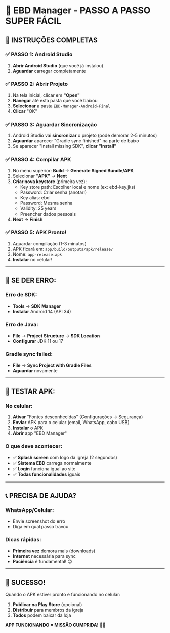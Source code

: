 # 📱 EBD Manager - PASSO A PASSO SUPER FÁCIL

## 🎯 INSTRUÇÕES COMPLETAS

### ✅ **PASSO 1: Android Studio**
1. **Abrir Android Studio** (que você já instalou)
2. **Aguardar** carregar completamente

### ✅ **PASSO 2: Abrir Projeto**
1. Na tela inicial, clicar em **"Open"**
2. **Navegar** até esta pasta que você baixou
3. **Selecionar** a pasta `EBD-Manager-Android-Final`
4. **Clicar** "OK"

### ✅ **PASSO 3: Aguardar Sincronização** 
1. Android Studio vai **sincronizar** o projeto (pode demorar 2-5 minutos)
2. **Aguardar** aparecer "Gradle sync finished" na parte de baixo
3. Se aparecer "Install missing SDK", **clicar "Install"**

### ✅ **PASSO 4: Compilar APK**
1. No menu superior: **Build** → **Generate Signed Bundle/APK**
2. Selecionar **"APK"** → **Next**
3. **Criar nova keystore** (primeira vez):
   - Key store path: Escolher local e nome (ex: ebd-key.jks)
   - Password: Criar senha (anotar!)
   - Key alias: ebd
   - Password: Mesma senha
   - Validity: 25 years
   - Preencher dados pessoais
4. **Next** → **Finish**

### ✅ **PASSO 5: APK Pronto!**
1. Aguardar compilação (1-3 minutos)
2. APK ficará em: `app/build/outputs/apk/release/`
3. Nome: `app-release.apk`
4. **Instalar** no celular!

---

## 🚨 **SE DER ERRO:**

### **Erro de SDK:**
- **Tools** → **SDK Manager**
- **Instalar** Android 14 (API 34)

### **Erro de Java:**
- **File** → **Project Structure** → **SDK Location**
- **Configurar** JDK 11 ou 17

### **Gradle sync failed:**
- **File** → **Sync Project with Gradle Files**
- **Aguardar** novamente

---

## 📱 **TESTAR APK:**

### **No celular:**
1. **Ativar** "Fontes desconhecidas" (Configurações → Segurança)
2. **Enviar** APK para o celular (email, WhatsApp, cabo USB)
3. **Instalar** o APK
4. **Abrir** app "EBD Manager"

### **O que deve acontecer:**
- ✅ **Splash screen** com logo da igreja (2 segundos)
- ✅ **Sistema EBD** carrega normalmente
- ✅ **Login** funciona igual ao site
- ✅ **Todas funcionalidades** iguais

---

## 📞 **PRECISA DE AJUDA?**

### **WhatsApp/Celular:**
- Envie screenshot do erro
- Diga em qual passo travou

### **Dicas rápidas:**
- **Primeira vez** demora mais (downloads)
- **Internet** necessária para sync
- **Paciência** é fundamental! 😊

---

## 🎉 **SUCESSO!**

Quando o APK estiver pronto e funcionando no celular:

1. **Publicar na Play Store** (opcional)
2. **Distribuir** para membros da igreja
3. **Todos** podem baixar da loja

**APP FUNCIONANDO = MISSÃO CUMPRIDA!** 🚀📱